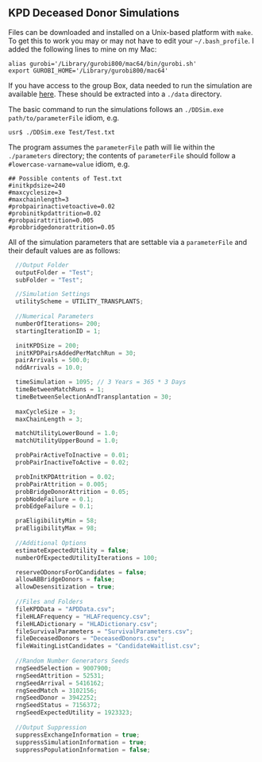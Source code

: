 
## KPD Deceased Donor Simulations

Files can be downloaded and installed on a Unix-based platform with
`make`. To get this to work you may or may not have to edit your
`~/.bash_profile`. I added the following lines to mine on my Mac:

```Shell
alias gurobi='/Library/gurobi800/mac64/bin/gurobi.sh'
export GUROBI_HOME='/Library/gurobi800/mac64'
```


If you have access to the group Box, data needed to run the simulation
are available [here](https://umich.app.box.com/folder/75240512306
"MBox link"). These should be extracted into a `./data` directory.

The basic command to run the simulations follows an `./DDSim.exe
path/to/parameterFile` idiom, e.g.

```Shell
usr$ ./DDSim.exe Test/Test.txt
```

The program assumes the `parameterFile` path will lie within the
`./parameters` directory; the contents of `parameterFile` should
follow a `#lowercase-varname=value` idiom, e.g.

```
## Possible contents of Test.txt
#initkpdsize=240
#maxcyclesize=3
#maxchainlength=3
#probpairinactivetoactive=0.02
#probinitkpdattrition=0.02
#probpairattrition=0.005
#probbridgedonorattrition=0.05
```



All of the simulation parameters that are settable via a
`parameterFile` and their default values are as follows:

```C++
  //Output Folder
  outputFolder = "Test";
  subFolder = "Test";

  //Simulation Settings
  utilityScheme = UTILITY_TRANSPLANTS;
	
  //Numerical Parameters
  numberOfIterations= 200;
  startingIterationID = 1;

  initKPDSize = 200;
  initKPDPairsAddedPerMatchRun = 30;
  pairArrivals = 500.0;
  nddArrivals = 10.0;

  timeSimulation = 1095; // 3 Years = 365 * 3 Days
  timeBetweenMatchRuns = 1;
  timeBetweenSelectionAndTransplantation = 30;
	
  maxCycleSize = 3;
  maxChainLength = 3;

  matchUtilityLowerBound = 1.0;
  matchUtilityUpperBound = 1.0;

  probPairActiveToInactive = 0.01;
  probPairInactiveToActive = 0.02;

  probInitKPDAttrition = 0.02;
  probPairAttrition = 0.005;
  probBridgeDonorAttrition = 0.05;
  probNodeFailure = 0.1;
  probEdgeFailure = 0.1;

  praEligibilityMin = 58;
  praEligibilityMax = 98;
	
  //Additional Options
  estimateExpectedUtility = false;
  numberOfExpectedUtilityIterations = 100;

  reserveODonorsForOCandidates = false;
  allowABBridgeDonors = false;
  allowDesensitization = true;
	
  //Files and Folders
  fileKPDData = "APDData.csv";
  fileHLAFrequency = "HLAFrequency.csv";
  fileHLADictionary = "HLADictionary.csv";
  fileSurvivalParameters = "SurvivalParameters.csv";
  fileDeceasedDonors = "DeceasedDonors.csv";
  fileWaitingListCandidates = "CandidateWaitlist.csv";
	
  //Random Number Generators Seeds
  rngSeedSelection = 9007900;
  rngSeedAttrition = 52531;
  rngSeedArrival = 5416162;
  rngSeedMatch = 3102156;
  rngSeedDonor = 3942252;
  rngSeedStatus = 7156372;
  rngSeedExpectedUtility = 1923323;
	
  //Output Suppression
  suppressExchangeInformation = true;
  suppressSimulationInformation = true;
  suppressPopulationInformation = false;
```

